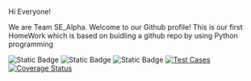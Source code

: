 Hi Everyone!

We are Team SE_Alpha. Welcome to our Github profile!
This is our first HomeWork which is based on buidling a github repo by using Python programming


![Static Badge](https://img.shields.io/badge/python-3.13-brightgreen)
![Static Badge](https://img.shields.io/badge/platform-linux-blue)
![Static Badge](https://img.shields.io/badge/license-MIT-purple)
[![Test Cases](https://github.com/SE-Alpha-Project/hw1/actions/workflows/python-app.yml/badge.svg)](https://github.com/SE-Alpha-Project/hw1/actions/workflows/python-app.yml)
[![Coverage Status](https://we-cli.github.io/jayin/badges/coverage.svg)](https://github.com/SE-Alpha-Project/hw1/actions)
